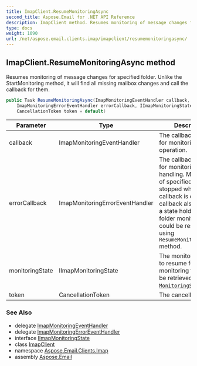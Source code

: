```yaml
---
title: ImapClient.ResumeMonitoringAsync
second_title: Aspose.Email for .NET API Reference
description: ImapClient method. Resumes monitoring of message changes for specified folder. Unlike the StartMonitoring method it will find all missing mailbox changes and call the callback for them
type: docs
weight: 1090
url: /net/aspose.email.clients.imap/imapclient/resumemonitoringasync/
---
```

## ImapClient.ResumeMonitoringAsync method

Resumes monitoring of message changes for specified folder. Unlike the StartMonitoring method, it will find all missing mailbox changes and call the callback for them.

```csharp
public Task ResumeMonitoringAsync(ImapMonitoringEventHandler callback, 
    ImapMonitoringErrorEventHandler errorCallback, IImapMonitoringState monitoringState, 
    CancellationToken token = default)
```

| Parameter | Type | Description |
| --- | --- | --- |
| callback | ImapMonitoringEventHandler | The callback function for monitoring operation. |
| errorCallback | ImapMonitoringErrorEventHandler | The callback function for monitoring error handling. Monitoring of specified folder is stopped when this callback is called. The callback also provides a state holder so folder monitoring could be resumed using `ResumeMonitoringAsync` method. |
| monitoringState | IImapMonitoringState | The monitoring state to resume folder monitoring from. Can be retrieved from [`MonitoringState`](../../imapmonitoringerroreventargs/monitoringstate/). |
| token | CancellationToken | The cancellation token |

### See Also

* delegate [ImapMonitoringEventHandler](../../imapmonitoringeventhandler/)
* delegate [ImapMonitoringErrorEventHandler](../../imapmonitoringerroreventhandler/)
* interface [IImapMonitoringState](../../iimapmonitoringstate/)
* class [ImapClient](../)
* namespace [Aspose.Email.Clients.Imap](../../imapclient/)
* assembly [Aspose.Email](../../../)


